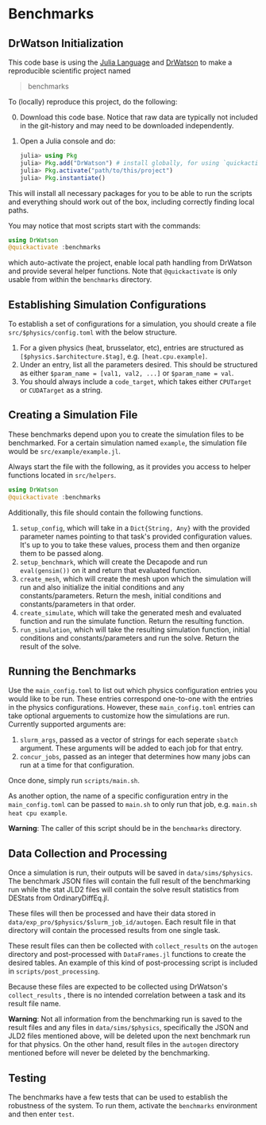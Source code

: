 # Benchmarks

## DrWatson Initialization

This code base is using the [Julia Language](https://julialang.org/) and
[DrWatson](https://juliadynamics.github.io/DrWatson.jl/stable/)
to make a reproducible scientific project named
> benchmarks

To (locally) reproduce this project, do the following:

0. Download this code base. Notice that raw data are typically not included in the
   git-history and may need to be downloaded independently.
1. Open a Julia console and do:

   ```julia
   julia> using Pkg
   julia> Pkg.add("DrWatson") # install globally, for using `quickactivate`
   julia> Pkg.activate("path/to/this/project")
   julia> Pkg.instantiate()
   ```

This will install all necessary packages for you to be able to run the scripts and
everything should work out of the box, including correctly finding local paths.

You may notice that most scripts start with the commands:

```julia
using DrWatson
@quickactivate :benchmarks
```

which auto-activate the project, enable local path handling from DrWatson and provide several helper functions. Note that `@quickactivate` is only usable from within the `benchmarks` directory.

## Establishing Simulation Configurations

To establish a set of configurations for a simulation, you should create a file `src/$physics/config.toml` with the below structure.

1. For a given physics (heat, brusselator, etc), entries are structured as `[$physics.$architecture.$tag]`, e.g. `[heat.cpu.example]`.
2. Under an entry, list all the parameters desired. This should be structured as either `$param_name = [val1, val2, ...]` or `$param_name = val`.
3. You should always include a `code_target`, which takes either `CPUTarget` or `CUDATarget` as a string.

## Creating a Simulation File

These benchmarks depend upon you to create the simulation files to be benchmarked. For a certain simulation named ```example```, the simulation file would be ```src/example/example.jl```.

Always start the file with the following, as it provides you access to helper functions located in ```src/helpers```.

```julia
using DrWatson
@quickactivate :benchmarks
```

Additionally, this file should contain the following functions.

1. ```setup_config```, which will take in a ```Dict{String, Any}``` with the provided parameter names pointing to that task's provided configuration values. It's up to you to take these values, process them and then organize them to be passed along.
2. ```setup_benchmark```, which will create the Decapode and run ```eval(gensim())``` on it and return that evaluated function.
3. ```create_mesh```, which will create the mesh upon which the simulation will run and also initialize the initial conditions and any constants/parameters. Return the mesh, initial conditions and constants/parameters in that order.
4. ```create_simulate```, which will take the generated mesh and evaluated function and run the simulate function. Return the resulting function.
5. ```run_simulation```, which will take the resulting simulation function, initial conditions and constants/parameters and run the solve. Return the result of the solve.

## Running the Benchmarks

Use the `main_config.toml` to list out which physics configuration entries you would like to be run. These entries correspond one-to-one with the entries in the physics configurations. However, these `main_config.toml` entries can take optional arguements to customize how the simulations are run. Currently supported arguments are:

1. `slurm_args`, passed as a vector of strings for each seperate `sbatch` argument. These arguments will be added to each job for that entry.
2. `concur_jobs`, passed as an integer that determines how many jobs can run at a time for that configuration.

Once done, simply run `scripts/main.sh`. 

As another option, the name of a specific configuration entry in the `main_config.toml` can be passed to `main.sh` to only run that job, e.g. `main.sh heat cpu example`.

**Warning**: The caller of this script should be in the `benchmarks` directory.

## Data Collection and Processing

Once a simulation is run, their outputs will be saved in `data/sims/$physics`. The benchmark JSON files will contain the full result of the benchmarking run while the stat JLD2 files will contain the solve result statistics from DEStats from OrdinaryDiffEq.jl.

These files will then be processed and have their data stored in `data/exp_pro/$physics/$slurm_job_id/autogen`. Each result file in that directory will contain the processed results from one single task.

These result files can then be collected with `collect_results` on the `autogen` directory and post-processed with `DataFrames.jl` functions to create the desired tables. An example of this kind of post-processing script is included in `scripts/post_processing`.

Because these files are expected to be collected using DrWatson's `collect_results` , there is no intended correlation between a task and its result file name.

**Warning**: Not all information from the benchmarking run is saved to the result files and any files in `data/sims/$physics`, specifically the JSON and JLD2 files mentioned above, will be deleted upon the next benchmark run for that physics. On the other hand, result files in the `autogen` directory mentioned before will never be deleted by the benchmarking.

## Testing

The benchmarks have a few tests that can be used to establish the robustness of the system. To run them, activate the `benchmarks` environment and then enter `test`.
